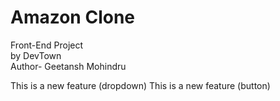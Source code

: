 # Amazon Clone
Front-End Project<br>
by DevTown<br>
Author- Geetansh Mohindru

This is a new feature (dropdown)
This is a new feature (button)